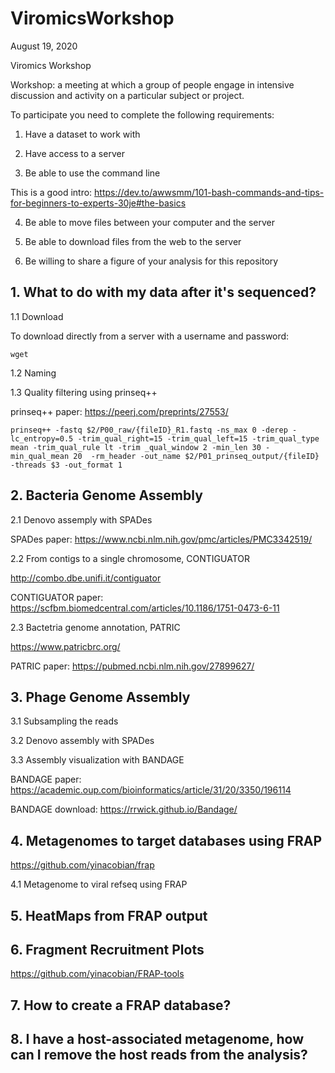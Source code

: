 # ViromicsWorkshop

August 19, 2020

Viromics Workshop

Workshop: a meeting at which a group of people engage in intensive discussion and activity on a particular subject or project.

To participate you need to complete the following requirements: 

1) Have a dataset to work with 

2) Have access to a server

3) Be able to use the command line

This is a good intro:
https://dev.to/awwsmm/101-bash-commands-and-tips-for-beginners-to-experts-30je#the-basics

4) Be able to move files between your computer and the server

5) Be able to download files from the web to the server

6) Be willing to share a figure of your analysis for this repository

## 1. What to do with my data after it's sequenced?

1.1 Download

To download directly from a server with a username and password:

`wget `

1.2 Naming


1.3 Quality filtering using prinseq++

prinseq++ paper: https://peerj.com/preprints/27553/

`prinseq++ -fastq $2/P00_raw/{fileID}_R1.fastq -ns_max 0 -derep -lc_entropy=0.5 -trim_qual_right=15 -trim_qual_left=15 -trim_qual_type mean -trim_qual_rule lt -trim
_qual_window 2 -min_len 30 -min_qual_mean 20  -rm_header -out_name $2/P01_prinseq_output/{fileID} -threads $3 -out_format 1`

## 2. Bacteria Genome Assembly

2.1 Denovo assemply with SPADes

SPADes paper: https://www.ncbi.nlm.nih.gov/pmc/articles/PMC3342519/

2.2 From contigs to a single chromosome, CONTIGUATOR

http://combo.dbe.unifi.it/contiguator

CONTIGUATOR paper: https://scfbm.biomedcentral.com/articles/10.1186/1751-0473-6-11

2.3 Bactetria genome annotation, PATRIC

https://www.patricbrc.org/

PATRIC paper: https://pubmed.ncbi.nlm.nih.gov/27899627/

## 3. Phage Genome Assembly 

3.1 Subsampling the reads

3.2 Denovo assembly with SPADes

3.3 Assembly visualization with BANDAGE

BANDAGE paper: https://academic.oup.com/bioinformatics/article/31/20/3350/196114

BANDAGE download: https://rrwick.github.io/Bandage/

## 4. Metagenomes to target databases using FRAP

https://github.com/yinacobian/frap

4.1 Metagenome to viral refseq using FRAP 


## 5. HeatMaps from FRAP output


## 6. Fragment Recruitment Plots 

https://github.com/yinacobian/FRAP-tools

## 7. How to create a FRAP database?


## 8. I have a host-associated metagenome, how can I remove the host reads from the analysis?
